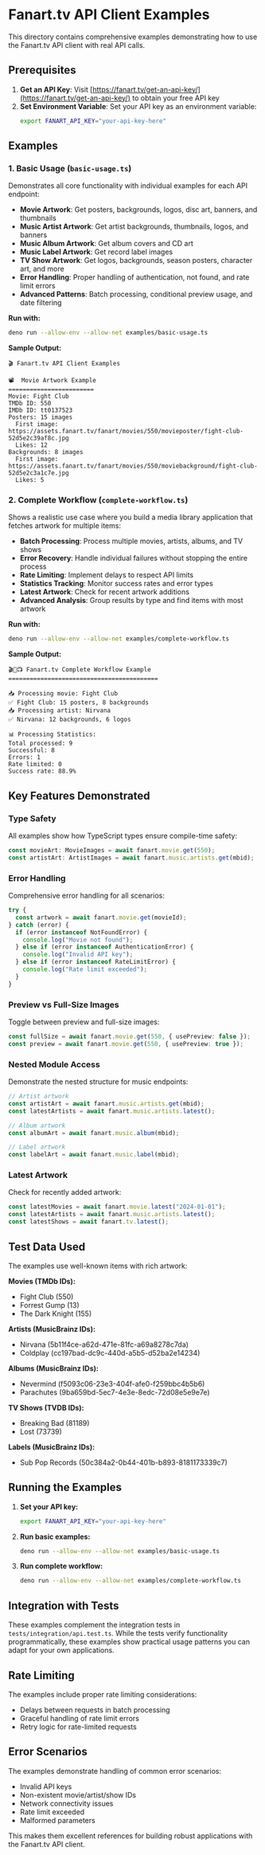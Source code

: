 # Fanart.tv API Client Examples

This directory contains comprehensive examples demonstrating how to use the
Fanart.tv API client with real API calls.

## Prerequisites

1. **Get an API Key**: Visit
   [https://fanart.tv/get-an-api-key/](https://fanart.tv/get-an-api-key/) to
   obtain your free API key
2. **Set Environment Variable**: Set your API key as an environment variable:
   ```bash
   export FANART_API_KEY="your-api-key-here"
   ```

## Examples

### 1. Basic Usage (`basic-usage.ts`)

Demonstrates all core functionality with individual examples for each API
endpoint:

- **Movie Artwork**: Get posters, backgrounds, logos, disc art, banners, and
  thumbnails
- **Music Artist Artwork**: Get artist backgrounds, thumbnails, logos, and
  banners
- **Music Album Artwork**: Get album covers and CD art
- **Music Label Artwork**: Get record label images
- **TV Show Artwork**: Get logos, backgrounds, season posters, character art,
  and more
- **Error Handling**: Proper handling of authentication, not found, and rate
  limit errors
- **Advanced Patterns**: Batch processing, conditional preview usage, and date
  filtering

**Run with:**

```bash
deno run --allow-env --allow-net examples/basic-usage.ts
```

**Sample Output:**

```
🎬 Fanart.tv API Client Examples

📽️  Movie Artwork Example
========================
Movie: Fight Club
TMDb ID: 550
IMDb ID: tt0137523
Posters: 15 images
  First image: https://assets.fanart.tv/fanart/movies/550/movieposter/fight-club-52d5e2c39af8c.jpg
  Likes: 12
Backgrounds: 8 images
  First image: https://assets.fanart.tv/fanart/movies/550/moviebackground/fight-club-52d5e2c3a1c7e.jpg
  Likes: 5
```

### 2. Complete Workflow (`complete-workflow.ts`)

Shows a realistic use case where you build a media library application that
fetches artwork for multiple items:

- **Batch Processing**: Process multiple movies, artists, albums, and TV shows
- **Error Recovery**: Handle individual failures without stopping the entire
  process
- **Rate Limiting**: Implement delays to respect API limits
- **Statistics Tracking**: Monitor success rates and error types
- **Latest Artwork**: Check for recent artwork additions
- **Advanced Analysis**: Group results by type and find items with most artwork

**Run with:**

```bash
deno run --allow-env --allow-net examples/complete-workflow.ts
```

**Sample Output:**

```
🎬🎵📺 Fanart.tv Complete Workflow Example
==========================================

📥 Processing movie: Fight Club
✅ Fight Club: 15 posters, 8 backgrounds
📥 Processing artist: Nirvana
✅ Nirvana: 12 backgrounds, 6 logos

📊 Processing Statistics:
Total processed: 9
Successful: 8
Errors: 1
Rate limited: 0
Success rate: 88.9%
```

## Key Features Demonstrated

### Type Safety

All examples show how TypeScript types ensure compile-time safety:

```typescript
const movieArt: MovieImages = await fanart.movie.get(550);
const artistArt: ArtistImages = await fanart.music.artists.get(mbid);
```

### Error Handling

Comprehensive error handling for all scenarios:

```typescript
try {
  const artwork = await fanart.movie.get(movieId);
} catch (error) {
  if (error instanceof NotFoundError) {
    console.log("Movie not found");
  } else if (error instanceof AuthenticationError) {
    console.log("Invalid API key");
  } else if (error instanceof RateLimitError) {
    console.log("Rate limit exceeded");
  }
}
```

### Preview vs Full-Size Images

Toggle between preview and full-size images:

```typescript
const fullSize = await fanart.movie.get(550, { usePreview: false });
const preview = await fanart.movie.get(550, { usePreview: true });
```

### Nested Module Access

Demonstrate the nested structure for music endpoints:

```typescript
// Artist artwork
const artistArt = await fanart.music.artists.get(mbid);
const latestArtists = await fanart.music.artists.latest();

// Album artwork
const albumArt = await fanart.music.album(mbid);

// Label artwork
const labelArt = await fanart.music.label(mbid);
```

### Latest Artwork

Check for recently added artwork:

```typescript
const latestMovies = await fanart.movie.latest("2024-01-01");
const latestArtists = await fanart.music.artists.latest();
const latestShows = await fanart.tv.latest();
```

## Test Data Used

The examples use well-known items with rich artwork:

**Movies (TMDb IDs):**

- Fight Club (550)
- Forrest Gump (13)
- The Dark Knight (155)

**Artists (MusicBrainz IDs):**

- Nirvana (5b11f4ce-a62d-471e-81fc-a69a8278c7da)
- Coldplay (cc197bad-dc9c-440d-a5b5-d52ba2e14234)

**Albums (MusicBrainz IDs):**

- Nevermind (f5093c06-23e3-404f-afe0-f259bbc4b5b6)
- Parachutes (9ba659bd-5ec7-4e3e-8edc-72d08e5e9e7e)

**TV Shows (TVDB IDs):**

- Breaking Bad (81189)
- Lost (73739)

**Labels (MusicBrainz IDs):**

- Sub Pop Records (50c384a2-0b44-401b-b893-8181173339c7)

## Running the Examples

1. **Set your API key:**
   ```bash
   export FANART_API_KEY="your-api-key-here"
   ```

2. **Run basic examples:**
   ```bash
   deno run --allow-env --allow-net examples/basic-usage.ts
   ```

3. **Run complete workflow:**
   ```bash
   deno run --allow-env --allow-net examples/complete-workflow.ts
   ```

## Integration with Tests

These examples complement the integration tests in
`tests/integration/api.test.ts`. While the tests verify functionality
programmatically, these examples show practical usage patterns you can adapt for
your own applications.

## Rate Limiting

The examples include proper rate limiting considerations:

- Delays between requests in batch processing
- Graceful handling of rate limit errors
- Retry logic for rate-limited requests

## Error Scenarios

The examples demonstrate handling of common error scenarios:

- Invalid API keys
- Non-existent movie/artist/show IDs
- Network connectivity issues
- Rate limit exceeded
- Malformed parameters

This makes them excellent references for building robust applications with the
Fanart.tv API client.
